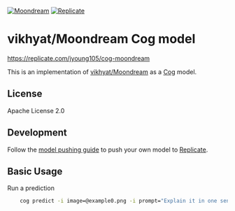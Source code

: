 [![Moondream](https://img.shields.io/badge/Moon-dream-2E3436)](https://moondream.ai/)
[![Replicate](https://img.shields.io/badge/Replicate-Demo_&_Cloud_API-blue)](https://replicate.com/)

# vikhyat/Moondream Cog model

https://replicate.com/jyoung105/cog-moondream

This is an implementation of [vikhyat/Moondream](https://github.com/vikhyat/moondream) as a [Cog](https://github.com/replicate/cog) model.

## License

Apache License 2.0

## Development

Follow the [model pushing guide](https://replicate.com/docs/guides/push-a-model) to push your own model to [Replicate](https://replicate.com).

## Basic Usage

Run a prediction

```bash
    cog predict -i image=@example0.png -i prompt="Explain it in one sentence."
